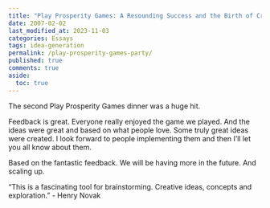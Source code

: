 ```yaml
---
title: "Play Prosperity Games: A Resounding Success and the Birth of Creative Ideas"
date: 2007-02-02
last_modified_at: 2023-11-03
categories: Essays
tags: idea-generation
permalink: /play-prosperity-games-party/
published: true
comments: true
aside:
  toc: true
---
```

The second Play Prosperity Games dinner was a huge hit.  
<!--more-->
Feedback is great.  Everyone really enjoyed the game we played.  And the ideas were great and based on what people love.  Some truly great ideas were created.  I look forward to people implementing them and then I’ll let you all know about them.

Based on the fantastic feedback.  We will be having more in the future.  And scaling up.

“This is a fascinating tool for brainstorming.  Creative ideas, concepts and exploration.” - Henry Novak